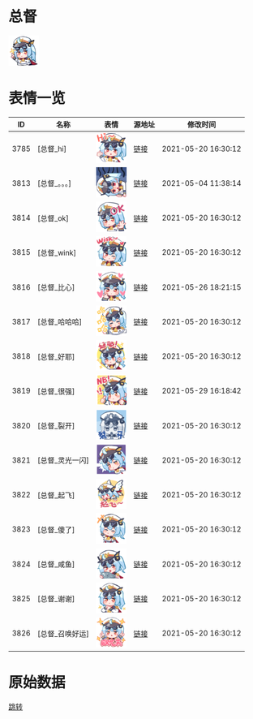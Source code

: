 # 总督

<img src="./cover.png" height="60" alt="cover" />

# 表情一览

|ID|名称|表情|源地址|修改时间|
|----|----|----|----|----|
|3785|[总督_hi]|<img src="./pic/003785_%5B总督_hi%5D.png" height="60" alt="hi"/>|[链接](http://i0.hdslb.com/bfs/emote/286721083ce303b887094bdd7a018b2fb2855d36.png)|2021-05-20 16:30:12|
|3813|[总督_。。。]|<img src="./pic/003813_%5B总督_。。。%5D.png" height="60" alt="。。。"/>|[链接](http://i0.hdslb.com/bfs/emote/61c1be29d746579ad1b49ddbdfb8f864c67884d4.png)|2021-05-04 11:38:14|
|3814|[总督_ok]|<img src="./pic/003814_%5B总督_ok%5D.png" height="60" alt="ok"/>|[链接](http://i0.hdslb.com/bfs/emote/70205fd54ecfe506b455c6bf5c78b50eecd22ef4.png)|2021-05-20 16:30:12|
|3815|[总督_wink]|<img src="./pic/003815_%5B总督_wink%5D.png" height="60" alt="wink"/>|[链接](http://i0.hdslb.com/bfs/emote/a0c358ecf784042aec07c843c46c0c4008ad79dd.png)|2021-05-20 16:30:12|
|3816|[总督_比心]|<img src="./pic/003816_%5B总督_比心%5D.png" height="60" alt="比心"/>|[链接](http://i0.hdslb.com/bfs/emote/16c646bd50a07845e2b0e2128b4663bbe5cdb621.png)|2021-05-26 18:21:15|
|3817|[总督_哈哈哈]|<img src="./pic/003817_%5B总督_哈哈哈%5D.png" height="60" alt="哈哈哈"/>|[链接](http://i0.hdslb.com/bfs/emote/c20b219f839afae268b295277a683a6eb328b505.png)|2021-05-20 16:30:12|
|3818|[总督_好耶]|<img src="./pic/003818_%5B总督_好耶%5D.png" height="60" alt="好耶"/>|[链接](http://i0.hdslb.com/bfs/emote/f15b397bfe03505ff5059dd121b21dd564c56325.png)|2021-05-20 16:30:12|
|3819|[总督_很强]|<img src="./pic/003819_%5B总督_很强%5D.png" height="60" alt="很强"/>|[链接](http://i0.hdslb.com/bfs/emote/08a2b5b2eace8d0c08b6957fb482c30246dd6bbe.png)|2021-05-29 16:18:42|
|3820|[总督_裂开]|<img src="./pic/003820_%5B总督_裂开%5D.png" height="60" alt="裂开"/>|[链接](http://i0.hdslb.com/bfs/emote/629df37d56a54675bd5129dddc23bec95b66bc61.png)|2021-05-20 16:30:12|
|3821|[总督_灵光一闪]|<img src="./pic/003821_%5B总督_灵光一闪%5D.png" height="60" alt="灵光一闪"/>|[链接](http://i0.hdslb.com/bfs/emote/de570e465e61da106e2638f90a677f929ec80576.png)|2021-05-20 16:30:12|
|3822|[总督_起飞]|<img src="./pic/003822_%5B总督_起飞%5D.png" height="60" alt="起飞"/>|[链接](http://i0.hdslb.com/bfs/emote/ccf37919d11c82018a34369e075d1834df5c5b3f.png)|2021-05-20 16:30:12|
|3823|[总督_傻了]|<img src="./pic/003823_%5B总督_傻了%5D.png" height="60" alt="傻了"/>|[链接](http://i0.hdslb.com/bfs/emote/9836d2609a13548311c439d2c0e43e4cab9b2395.png)|2021-05-20 16:30:12|
|3824|[总督_咸鱼]|<img src="./pic/003824_%5B总督_咸鱼%5D.png" height="60" alt="咸鱼"/>|[链接](http://i0.hdslb.com/bfs/emote/23e85b039e46251f7b584246ed258711d65b8fea.png)|2021-05-20 16:30:12|
|3825|[总督_谢谢]|<img src="./pic/003825_%5B总督_谢谢%5D.png" height="60" alt="谢谢"/>|[链接](http://i0.hdslb.com/bfs/emote/54b2e2e288d282157853ce98342bca362274c7f6.png)|2021-05-20 16:30:12|
|3826|[总督_召唤好运]|<img src="./pic/003826_%5B总督_召唤好运%5D.png" height="60" alt="召唤好运"/>|[链接](http://i0.hdslb.com/bfs/emote/e33c45292032ccd306943fe1825a450064ec5917.png)|2021-05-20 16:30:12|

# 原始数据

[跳转](./raw.json)

